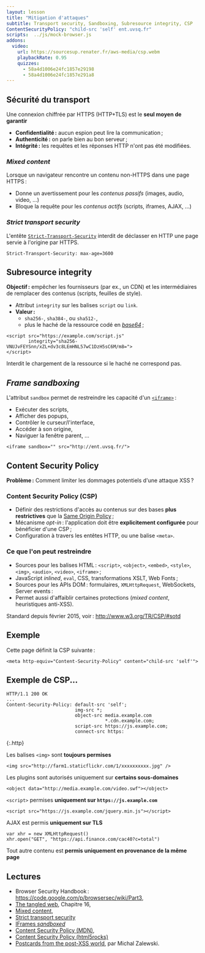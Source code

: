 ```yaml
---
layout: lesson
title: "Mitigation d'attaques"
subtitle: Transport security, Sandboxing, Subresource integrity, CSP
ContentSecurityPolicy: "child-src 'self' ent.uvsq.fr"
scripts:  ../js/mock-browser.js
addons:
  video:
    url: https://sourcesup.renater.fr/aws-media/csp.webm
    playbackRate: 0.95
    quizzes:
      - 58a4d1006e24fc1857e29198
      - 58a4d1006e24fc1857e291a8
---
```


<section>

## Sécurité du transport

Une connexion chiffrée par HTTPS (HTTP+TLS) est le **seul moyen de
garantir**

- **Confidentialité :** aucun espion peut lire la communication ;
- **Authenticité :** on parle bien au bon serveur ;
- **Intégrité :** les requêtes et les réponses HTTP n'ont pas été modifiées.

### *Mixed content*

Lorsque un navigateur rencontre un contenu non-HTTPS dans une page HTTPS :

- Donne un avertissement pour les *contenus passifs* (images, audio, video, ...)
- Bloque la requête pour les *contenus actifs* (scripts, iframes, AJAX, ...)

### *Strict transport security*

L'entête
[`Strict-Transport-Security`](https://developer.mozilla.org/en-US/docs/Web/Security/HTTP_strict_transport_security)
interdit de déclasser en HTTP une page servie à l'origine par HTTPS.

~~~
Strict-Transport-Security: max-age=3600
~~~

</section>
<section>

## Subresource integrity

**Objectif :** empêcher les fournisseurs (par ex., un CDN) et les
intermédiaires de remplacer des contenus (scripts, feuilles de style).

- Attribut `integrity` sur les balises `script` ou `link`.
- **Valeur :**
  - `sha256-`, `sha384-`, ou `sha512-`,
  - plus le haché de la ressource codé en
  [*base64*](https://en.wikipedia.org/wiki/Base64) ;

~~~
<script src="https://example.com/script.js"
        integrity="sha256-VNUJvFEYSnn/xZL+dv3c8LEmHNL57wC1DzH5sC6M/m8=">
</script>
~~~

Interdit le chargement de la ressource si le haché ne correspond pas.

</section>
<section>

## *Frame sandboxing*

L'attribut `sandbox` permet de restreindre les capacité d'un
[`<iframe>`](https://developer.mozilla.org/en/docs/Web/HTML/Element/iframe) :

- Exécuter des scripts,
- Afficher des popups,
- Contrôler le curseur/l'interface,
- Accéder à son origine,
- Naviguer la fenêtre parent, ...

~~~
<iframe sandbox="" src="http://ent.uvsq.fr/">
~~~

<div id="sop" class="mock-browser content" data-sandbox=""
     data-height="200px" data-src="http://ent.uvsq.fr/"></div>

</section>
<section>


## Content Security Policy

**Problème :** Comment limiter les dommages potentiels d'une attaque XSS ?

### Content Security Policy (CSP)

- Définir des restrictions d'accès au contenus sur des bases **plus
  restrictives** que la [Same Origin Policy](cross-domain) ;
- Mécanisme *opt-in* : l'application doit être **explicitement
  configurée** pour bénéficier d'une CSP ;
- Configuration à travers les entêtes HTTP, ou une balise `<meta>`.

### Ce que l'on peut restreindre

- Sources pour les balises HTML : `<script>`, `<object>`, `<embed>`, `<style>`, `<img>`, `<audio>`, `<video>`, `<iframe>` ;
- JavaScript *inlined*, `eval`, CSS, transformations XSLT, Web Fonts ;
- Sources pour les APIs DOM : formulaires, `XMLHttpRequest`, WebSockets, Server events :
- Permet aussi d'affaiblir certaines protections (*mixed content*, heuristiques anti-XSS).

Standard depuis février 2015, voir : <http://www.w3.org/TR/CSP/#sotd>

</section>
<section>

## Exemple

Cette page définit la CSP suivante :

~~~
<meta http-equiv="Content-Security-Policy" content="child-src 'self'">
~~~

<div class="mock-browser content" data-height="300px" data-src="{{ site.baseurl }}/"></div>

</section>
<section class="compact">

## Exemple de CSP...

~~~
HTTP/1.1 200 OK
...
Content-Security-Policy: default-src 'self';
                         img-src *;
                         object-src media.example.com
                                    *.cdn.example.com;
                         script-src https://js.example.com;
                         connect-src https:
~~~
{:.http}

Les balises `<img>` sont **toujours permises**

~~~
<img src="http://farm1.staticflickr.com/1/xxxxxxxxxx.jpg" />
~~~

Les plugins sont autorisés uniquement sur **certains sous-domaines**

~~~
<object data="http://media.example.com/video.swf"></object>
~~~


`<script>` permises **uniquement sur `https://js.example.com`**

~~~
<script src="https://js.example.com/jquery.min.js"></script>
~~~


AJAX est permis **uniquement sur TLS**

~~~
var xhr = new XMLHttpRequest()
xhr.open("GET", "https://api.finance.com/cac40?c=total")
~~~

Tout autre contenu est **permis uniquement en provenance de la même
page**

</section>
<section>

## Lectures

- Browser Security Handbook : <https://code.google.com/p/browsersec/wiki/Part3>,
- [The tangled web](http://lcamtuf.coredump.cx/tangled/), Chapitre 16,
- [Mixed content](https://developer.mozilla.org/en-US/docs/Security/Mixed_content),
- [Strict transport security](https://developer.mozilla.org/en-US/docs/Web/Security/HTTP_strict_transport_security)
- [IFrames *sandboxed*](https://developer.mozilla.org/en/docs/Web/HTML/Element/iframe#attr-sandbox)
- [Content Security Policy (MDN)](https://developer.mozilla.org/en-US/docs/Web/Security/CSP),
- [Content Security Policy (html5rocks)](http://www.html5rocks.com/en/tutorials/security/content-security-policy/
)
- [Postcards from the post-XSS world](http://lcamtuf.coredump.cx/postxss/), par Michal Zalewski.

</section>
